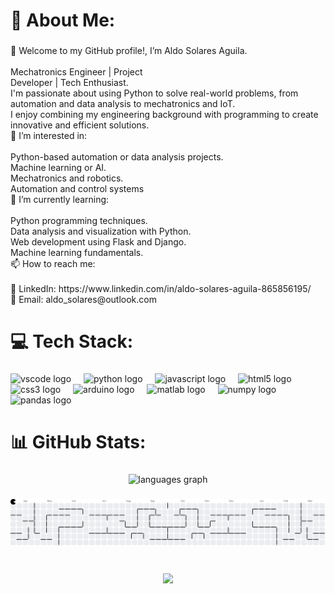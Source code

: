 <h1 align="left">💫 About Me:</h1>

###

<p align="left">👋 Welcome to my GitHub profile!, I’m Aldo Solares Aguila.<br><br>Mechatronics Engineer | Project <br>Developer | Tech Enthusiast.<br>I'm passionate about using Python to solve real-world problems, from automation and data analysis to mechatronics and IoT.<br>I enjoy combining my engineering background with programming to create innovative and efficient solutions.<br>👀 I’m interested in:<br><br>Python-based automation or data analysis projects.<br>Machine learning or AI.<br>Mechatronics and robotics.<br>Automation and control systems<br>🌱 I’m currently learning:<br><br>Python programming techniques.<br>Data analysis and visualization with Python.<br>Web development using Flask and Django.<br>Machine learning fundamentals.<br>📫 How to reach me:<br><br>💼 LinkedIn: https://www.linkedin.com/in/aldo-solares-aguila-865856195/<br>📧 Email: aldo_solares@outlook.com</p>

###

<h1 align="left">💻 Tech Stack:</h1>

###

<div align="left">
  <img src="https://cdn.jsdelivr.net/gh/devicons/devicon/icons/vscode/vscode-original.svg" height="30" alt="vscode logo"  />
  <img width="12" />
  <img src="https://cdn.jsdelivr.net/gh/devicons/devicon/icons/python/python-original.svg" height="30" alt="python logo"  />
  <img width="12" />
  <img src="https://cdn.jsdelivr.net/gh/devicons/devicon/icons/javascript/javascript-original.svg" height="30" alt="javascript logo"  />
  <img width="12" />
  <img src="https://cdn.jsdelivr.net/gh/devicons/devicon/icons/html5/html5-original.svg" height="30" alt="html5 logo"  />
  <img width="12" />
  <img src="https://cdn.jsdelivr.net/gh/devicons/devicon/icons/css3/css3-original.svg" height="30" alt="css3 logo"  />
  <img width="12" />
  <img src="https://cdn.jsdelivr.net/gh/devicons/devicon/icons/arduino/arduino-original.svg" height="30" alt="arduino logo"  />
  <img width="12" />
  <img src="https://cdn.jsdelivr.net/gh/devicons/devicon/icons/matlab/matlab-original.svg" height="30" alt="matlab logo"  />
  <img width="12" />
  <img src="https://cdn.jsdelivr.net/gh/devicons/devicon/icons/numpy/numpy-original.svg" height="30" alt="numpy logo"  />
  <img width="12" />
  <img src="https://cdn.jsdelivr.net/gh/devicons/devicon/icons/pandas/pandas-original.svg" height="30" alt="pandas logo"  />
</div>

###

<h1 align="left">📊 GitHub Stats:</h1>

###

<div align="center">
  <img src="https://github-readme-stats.vercel.app/api/top-langs?username=Aldo-Solares&locale=en&hide_title=false&layout=compact&card_width=320&langs_count=5&theme=dracula&hide_border=false" height="150" alt="languages graph"  />
</div>

###

<picture>
  <source media="(prefers-color-scheme: dark)" srcset="https://raw.githubusercontent.com/Aldo-Solares/Aldo-Solares/output/pacman-contribution-graph-dark.svg">
  <source media="(prefers-color-scheme: light)" srcset="https://raw.githubusercontent.com/Aldo-Solares/Aldo-Solares/output/pacman-contribution-graph.svg">
  <img alt="pacman contribution graph" src="https://raw.githubusercontent.com/Aldo-Solares/Aldo-Solares/output/pacman-contribution-graph.svg">
</picture>

###

<br clear="both">

<div align="center">
  <img height="250" src="https://media.giphy.com/media/CWQxY7xVoPbq/giphy.gif"  />
</div>

###

